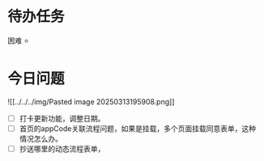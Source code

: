 # 待办任务


困难
⭐

# 今日问题
![[../../../img/Pasted image 20250313195908.png]]

- [ ] 打卡更新功能，调整日期。
- [ ] 首页的appCode关联流程问题，如果是挂载，多个页面挂载同意表单，这种情况怎么办。
- [ ] 抄送哪里的动态流程表单，